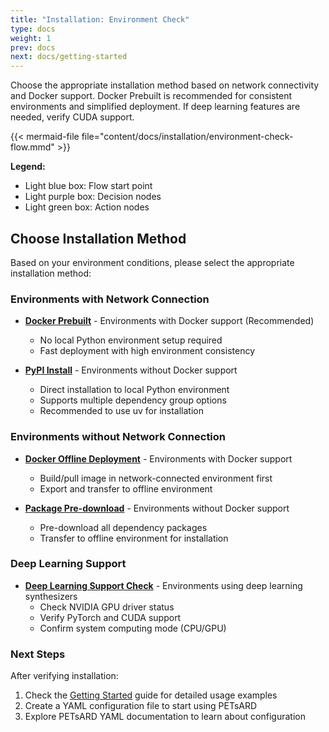 ```yaml
---
title: "Installation: Environment Check"
type: docs
weight: 1
prev: docs
next: docs/getting-started
---
```


Choose the appropriate installation method based on network connectivity and Docker support. Docker Prebuilt is recommended for consistent environments and simplified deployment. If deep learning features are needed, verify CUDA support.

{{< mermaid-file file="content/docs/installation/environment-check-flow.mmd" >}}

**Legend:**

- Light blue box: Flow start point
- Light purple box: Decision nodes
- Light green box: Action nodes

## Choose Installation Method

Based on your environment conditions, please select the appropriate installation method:

### Environments with Network Connection

- **[Docker Prebuilt](docker-prebuilt)** - Environments with Docker support (Recommended)
  - No local Python environment setup required
  - Fast deployment with high environment consistency

- **[PyPI Install](pypi-install)** - Environments without Docker support
  - Direct installation to local Python environment
  - Supports multiple dependency group options
  - Recommended to use uv for installation

### Environments without Network Connection

- **[Docker Offline Deployment](docker-offline-deployment)** - Environments with Docker support
  - Build/pull image in network-connected environment first
  - Export and transfer to offline environment

- **[Package Pre-download](package-predownload)** - Environments without Docker support
  - Pre-download all dependency packages
  - Transfer to offline environment for installation

### Deep Learning Support

- **[Deep Learning Support Check](dl-support-check)** - Environments using deep learning synthesizers
  - Check NVIDIA GPU driver status
  - Verify PyTorch and CUDA support
  - Confirm system computing mode (CPU/GPU)

### Next Steps

After verifying installation:

1. Check the [Getting Started](../getting-started) guide for detailed usage examples
2. Create a YAML configuration file to start using PETsARD
3. Explore PETsARD YAML documentation to learn about configuration